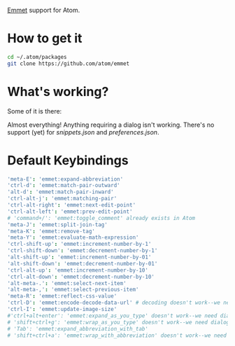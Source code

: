 [Emmet](emmet.io) support for Atom.

# How to get it

```bash
cd ~/.atom/packages
git clone https://github.com/atom/emmet
```

# What's working?

Some of it is there:

Almost everything! Anything requiring a dialog isn't working. There's no support
(yet) for _snippets.json_ and _preferences.json_.

# Default Keybindings

```cson
'meta-E': 'emmet:expand-abbreviation'
'ctrl-d': 'emmet:match-pair-outward'
'alt-d': 'emmet:match-pair-inward'
'ctrl-alt-j': 'emmet:matching-pair'
'ctrl-alt-right': 'emmet:next-edit-point'
'ctrl-alt-left': 'emmet:prev-edit-point'
# 'command+/': 'emmet:toggle_comment' already exists in Atom
'meta-J': 'emmet:split-join-tag'
'meta-K': 'emmet:remove-tag'
'meta-Y': 'emmet:evaluate-math-expression'
'ctrl-shift-up': 'emmet:increment-number-by-1'
'ctrl-shift-down': 'emmet:decrement-number-by-1'
'alt-shift-up': 'emmet:increment-number-by-01'
'alt-shift-down': 'emmet:decrement-number-by-01'
'ctrl-alt-up': 'emmet:increment-number-by-10'
'ctrl-alt-down': 'emmet:decrement-number-by-10'
'alt-meta-.': 'emmet:select-next-item'
'alt-meta-,': 'emmet:select-previous-item'
'meta-R': 'emmet:reflect-css-value'
'ctrl-D': 'emmet:encode-decode-data-url' # decoding doesn't work--we need dialogs
'ctrl-I': 'emmet:update-image-size'
#'ctrl+alt+enter': 'emmet:expand_as_you_type' doesn't work--we need dialogs
# 'shift+ctrl+g': 'emmet:wrap_as_you_type' doesn't work--we need dialogs
# 'Tab': 'emmet:expand_abbreviation_with_tab'
# 'shift+ctrl+a': 'emmet:wrap_with_abbreviation' doesn't work--we need dialogs
```
